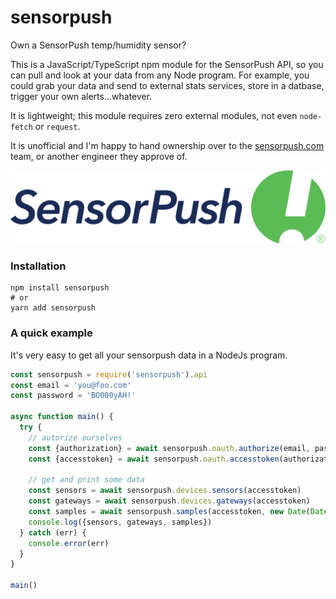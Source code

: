 # sensorpush

Own a SensorPush temp/humidity sensor? 

This is a JavaScript/TypeScript npm module for the SensorPush API, so you can pull and look at your data from any Node program. For example, you could grab your data and send to external stats services, store in a datbase, trigger your own alerts...whatever.

It is lightweight; this module requires zero external modules, not even `node-fetch` or `request`.

It is unofficial and I'm happy to hand ownership over to the [sensorpush.com](http://www.sensorpush.com) team, or another engineer they approve of.

![SensorPush](https://github.com/malgorithms/sensorpush/raw/master/media/logo.png)

### Installation

```
npm install sensorpush
# or
yarn add sensorpush
```

### A quick example

It's very easy to get all your sensorpush data in a NodeJs program.

```javascript
const sensorpush = require('sensorpush').api
const email = 'you@foo.com'
const password = 'BO000yAH!'

async function main() {
  try {
    // autorize ourselves
    const {authorization} = await sensorpush.oauth.authorize(email, password)
    const {accesstoken} = await sensorpush.oauth.accesstoken(authorization)

    // get and print some data
    const sensors = await sensorpush.devices.sensors(accesstoken)
    const gateways = await sensorpush.devices.gateways(accesstoken)
    const samples = await sensorpush.samples(accesstoken, new Date(Date.now() - 3600000), 5)
    console.log({sensors, gateways, samples})
  } catch (err) {
    console.error(err)
  }
}

main()
```
